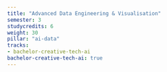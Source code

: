 ```yaml
---
title: "Advanced Data Engineering & Visualisation"
semester: 3
studycredits: 6
weight: 30
pillar: "ai-data"
tracks:
- bachelor-creative-tech-ai
bachelor-creative-tech-ai: true
---
```

